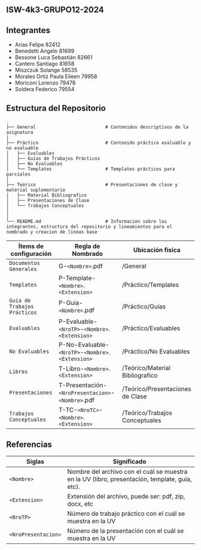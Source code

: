 ## ISW-4k3-GRUPO12-2024

## Integrantes

- Arias Felipe 82412
- Benedetti Angelo 81699
- Bessone Luca Sebastián 82661
- Cantero Santiago 81658
- Miszczuk Solange 58535
- Morales Ortiz Paula Eileen 79958
- Moriconi Lorenzo 79478
- Soldera Federico 79554

## Estructura del Repositorio

    .
    ├── General                          # Contenidos descriptivos de la asignatura
    │
    ├── Práctico                         # Contenido práctico evaluable y no evaluable 
    │   ├── Evaluables              
    │   ├── Guías de Trabajos Prácticos
    │   ├── No Evaluables                
    │   └── Templates                    # Templates prácticos para parciales
    │
    ├── Teórico                          # Presentaciones de clase y material suplementario 
    │   ├── Material Bibliografico       
    │   ├── Presentaciones de Clase      
    │   └── Trabajos Conceptuales        
    │
    │
    └── README.md                        # Informacion sobre los integrantes, estructura del repositorio y lineamientos para el nombrado y creacion de lineas base

| Ítems de configuración              | Regla de Nombrado                                    | Ubicación física                       |
|-------------------------------------|------------------------------------------------------|----------------------------------------|
| `Documentos Generales`              | G-`<Nombre>`.pdf                                     | /General                               |
| `Templates`                         | P-Template-`<Nombre>`.`<Extension>`                  | /Práctico/Templates                    |
| `Guía de Trabajos Prácticos`        | P-Guia-`<Nombre>`.pdf                                | /Práctico/Guías                        |
| `Evaluables`                        | P-Evaluable-`<NroTP>`-`<Nombre>`.`<Extension>`       | /Práctico/Evaluables                   |
| `No Evaluables`                     | P-No-Evaluable-`<NroTP>`-`<Nombre>`.`<Extension>`    | /Práctico/No Evaluables                |
| `Libros`                            | T-Libro-`<Nombre>`.`<Extension>`                     | /Teórico/Material Bibliografico        |
| `Presentaciones`                    | T-Presentación-`<NroPresentacion>`-`<Nombre>`.pdf    | /Teórico/Presentaciones de Clase       |
| `Trabajos Conceptuales`             | T-TC-`<NroTC>`-`<Nombre>`.`<Extension>`              | /Teórico/Trabajos Conceptuales         |

## Referencias

| Siglas       		    | Significado                                                                                                                                           |
|-----------------------|-------------------------------------------------------------------------------------------------------------------------------------------------------|
| `<Nombre>`   		    | Nombre del archivo con el cuál se muestra en la UV (libro, presentación, template, guía, etc).                                                        |
| `<Extension>`      	| Extensión del archivo, puede ser: pdf, zip, docx, etc                                                                                                 |
| `<NroTP>` 		    | Número de trabajo práctico con el cuál se muestra en la UV                                                                                            |
| `<NroPresentacion>`   | Número de la presentación con el cuál se muestra en la UV                                                                                             |

